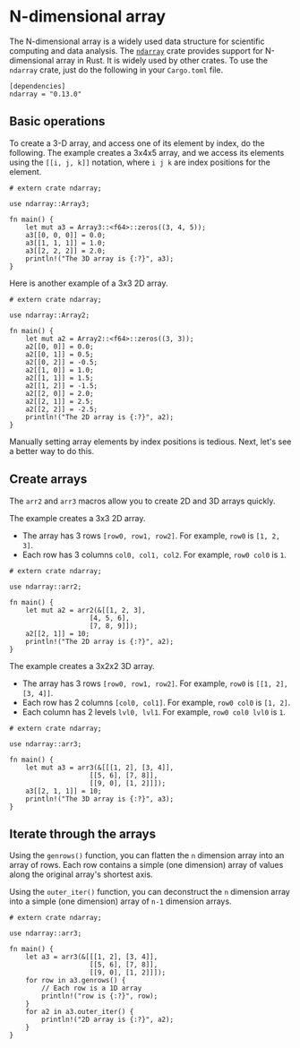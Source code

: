 # N-dimensional array

The N-dimensional array is a widely used data structure for scientific 
computing and data analysis. The [`ndarray`](https://crates.io/crates/ndarray) crate provides support for
N-dimensional array in Rust. It is widely used by other crates.
To use the `ndarray` crate, just do the following in your `Cargo.toml` file.

```
[dependencies]
ndarray = "0.13.0"
```

## Basic operations

To create a 3-D array, and access one of its element by index, do the following.
The example creates a 3x4x5 array, and we access its elements using the 
`[[i, j, k]]` notation, where `i j k` are index positions for the element.

```rust,editable
# extern crate ndarray;

use ndarray::Array3;

fn main() {
    let mut a3 = Array3::<f64>::zeros((3, 4, 5));
    a3[[0, 0, 0]] = 0.0;
    a3[[1, 1, 1]] = 1.0;
    a3[[2, 2, 2]] = 2.0;
    println!("The 3D array is {:?}", a3);
}
```

Here is another example of a 3x3 2D array.

```rust,editable
# extern crate ndarray;

use ndarray::Array2;

fn main() {
    let mut a2 = Array2::<f64>::zeros((3, 3));
    a2[[0, 0]] = 0.0;
    a2[[0, 1]] = 0.5;
    a2[[0, 2]] = -0.5;
    a2[[1, 0]] = 1.0;
    a2[[1, 1]] = 1.5;
    a2[[1, 2]] = -1.5;
    a2[[2, 0]] = 2.0;
    a2[[2, 1]] = 2.5;
    a2[[2, 2]] = -2.5;
    println!("The 2D array is {:?}", a2);
}
```

Manually setting array elements by index positions is tedious. Next, let's see a better way to do this.

## Create arrays

The `arr2` and `arr3` macros allow you to create 2D and 3D arrays quickly.

The example creates a 3x3 2D array.

- The array has 3 rows `[row0, row1, row2]`. For example, `row0` is `[1, 2, 3]`.
- Each row has 3 columns `col0, col1, col2`. For example, `row0 col0` is `1`.

```rust,editable
# extern crate ndarray;

use ndarray::arr2;

fn main() {
    let mut a2 = arr2(&[[1, 2, 3],
                    [4, 5, 6],
                    [7, 8, 9]]);
    a2[[2, 1]] = 10;
    println!("The 2D array is {:?}", a2);
}
```

The example creates a 3x2x2 3D array. 

- The array has 3 rows `[row0, row1, row2]`. For example, `row0` is `[[1, 2], [3, 4]]`.
- Each row has 2 columns `[col0, col1]`. For example, `row0 col0` is `[1, 2]`.
- Each column has 2 levels `lvl0, lvl1`. For example, `row0 col0 lvl0` is `1`. 

```rust,editable
# extern crate ndarray;

use ndarray::arr3;

fn main() {
    let mut a3 = arr3(&[[[1, 2], [3, 4]],
                    [[5, 6], [7, 8]],
                    [[9, 0], [1, 2]]]);
    a3[[2, 1, 1]] = 10;
    println!("The 3D array is {:?}", a3);
}
```

## Iterate through the arrays

Using the `genrows()` function, you can flatten the `n` dimension array into an 
array of rows. Each row contains a simple (one dimension) array of values
along the original array's shortest axis.

Using the `outer_iter()` function, you can deconstruct the `n` dimension array 
into a simple (one dimension) array of `n-1` dimension arrays.

```rust,editable
# extern crate ndarray;

use ndarray::arr3;

fn main() {
    let a3 = arr3(&[[[1, 2], [3, 4]],
                    [[5, 6], [7, 8]],
                    [[9, 0], [1, 2]]]);
    for row in a3.genrows() {
        // Each row is a 1D array
        println!("row is {:?}", row);
    }
    for a2 in a3.outer_iter() {
        println!("2D array is {:?}", a2);
    }
}
```
